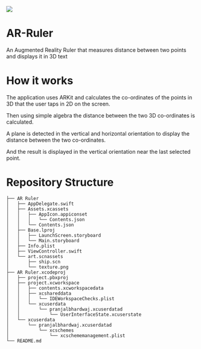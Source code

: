 ![](https://img.shields.io/badge/Language-Swift-orange)

# AR-Ruler
An Augmented Reality Ruler that measures distance between two points and displays it in 3D text

# How it works
The application uses ARKit and calculates the co-ordinates of the points in 3D that the user taps in 2D on the screen.

Then using simple algebra the distance between the two 3D co-ordinates is calculated.

A plane is detected in the vertical and horizontal orientation to display the distance between the two co-ordinates.

And the result is displayed in the vertical orientation near the last selected point.

# Repository Structure

    ├── AR Ruler
    │   ├── AppDelegate.swift
    │   ├── Assets.xcassets
    │   │   ├── AppIcon.appiconset
    │   │   │   └── Contents.json
    │   │   └── Contents.json
    │   ├── Base.lproj
    │   │   ├── LaunchScreen.storyboard
    │   │   └── Main.storyboard
    │   ├── Info.plist
    │   ├── ViewController.swift
    │   └── art.scnassets
    │       ├── ship.scn
    │       └── texture.png
    ├── AR Ruler.xcodeproj
    │   ├── project.pbxproj
    │   ├── project.xcworkspace
    │   │   ├── contents.xcworkspacedata
    │   │   ├── xcshareddata
    │   │   │   └── IDEWorkspaceChecks.plist
    │   │   └── xcuserdata
    │   │       └── pranjalbhardwaj.xcuserdatad
    │   │           └── UserInterfaceState.xcuserstate
    │   └── xcuserdata
    │       └── pranjalbhardwaj.xcuserdatad
    │           └── xcschemes
    │               └── xcschememanagement.plist
    └── README.md

